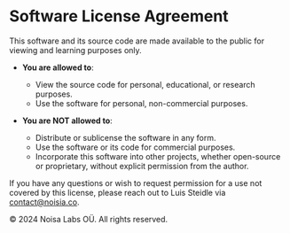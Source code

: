 # Software License Agreement

This software and its source code are made available to the public for viewing and learning purposes only.

- **You are allowed to**:

  - View the source code for personal, educational, or research purposes.
  - Use the software for personal, non-commercial purposes.

- **You are NOT allowed to**:
  - Distribute or sublicense the software in any form.
  - Use the software or its code for commercial purposes.
  - Incorporate this software into other projects, whether open-source or proprietary, without explicit permission from the author.

If you have any questions or wish to request permission for a use not covered by this license, please reach out to Luis Steidle via contact@noisia.co.

© 2024 Noisa Labs OÜ. All rights reserved.
